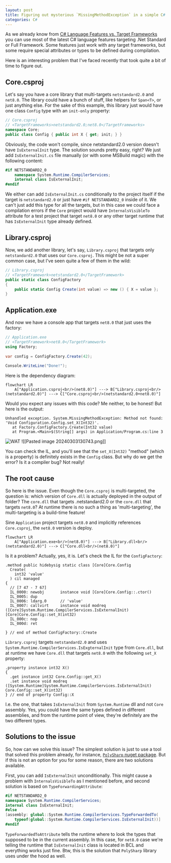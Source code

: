 ```yaml
---
layout: post
title: Figuring out mysterious `MissingMethodException` in a simple C# application
categories: C#
---
```


As we already know from [C# Language Features vs. Target Frameworks](https://sergeyteplyakov.github.io/Blog/c%23/2024/03/06/CSharp_Language_Features_vs_Target_Frameworks.html) you can use most of the latest C# language features targeting .Net Standard or Full Framework. Some features just work with any target frameworks, but some require special attributes or types to be defined during compilation.

Here is an interesting problem that I've faced recently that took quite a bit of time to figure out.

## Core.csproj
Let's say you have a core library that multi-targets `netstandard2.0` and `net8.0`. The library could have a bunch of stuff, like helpers for `Span<T>`, or just anything else. For the sake of this example, this library just would have one class `Config` type with an `init-only` property:

```csharp
// Core.csproj
// <TargetFrameworks>netstandard2.0;net8.0</TargetFrameworks>
namespace Core;  
public class Config { public int X { get; init; } }
```

Obviously, the code won't compile, since netstandard2.0 version doesn't have `IsExternalInit` type. The solution sounds pretty easy, right? We just add `IsExternalInit.cs` file manually (or with some MSBuild magic) with the following content:

```csharp
#if NETSTANDARD2_0  
    namespace System.Runtime.CompilerServices;  
    internal class IsExternalInit;  
#endif
```

We either can add `IsExternalInit.cs` conditionally to the project itself if the target is `netstandard2.0` or just have `#if NETSTANDARD2_0` inside of it. We can't just add this type for all the targets, but in this case we could face a compilation errors if the `Core` project would have `InternalsVisibleTo` attribute for a test project that target `net8.0` or any other target runtime that has `IsExternalInit` type already defined.

## Library.csproj
Now, we add another library, let's say, `Library.csproj` that targets only `netstandard2.0` that uses our `Core.csproj`. This might be not a super common case, but I've seen quite a few of them in the wild:

```csharp
// Library.csproj
// <TargetFramework>netstandard2.0</TargetFramework>
public static class ConfigFactory  
{  
    public static Config Create(int value) => new () { X = value };  
}
```

## Application.exe
And now we have a console app that targets `net8.0` that just uses the factory:

```csharp
// Application.exe
// <TargetFramework>net8.0</TargetFramework>
using Factory;  
  
var config = ConfigFactory.Create(42);  
  
Console.WriteLine("Done!");
```

Here is the dependency diagram:

```mermaid
flowchart LR
    A["Application.csproj<br/>(net8.0)"] ---> B["Library.csproj<br/>(netstandard2.0)"] ---> C["Core.csproj<br/>(netstandard2.0+net8.0)"]
```

Would you expect any issues with this code? Me neither, to be honest!
But here is the output:

```
Unhandled exception. System.MissingMethodException: Method not found: 'Void Configuration.Config.set_X(Int32)'.
   at Factory.ConfigFactory.Create(Int32 value)
   at Program.<Main>$(String[] args) in Application/Program.cs:line 3
```

![WAT](/Blog/assets/jackie_chan_meme.jpg "WAT")
![[Pasted image 20240303130743.png]]

You can check the IL, and you'll see that the `set_X(Int32)` "method" (which is a property) is definitely exists in the `Config` class. But why do we get the error? Is it a compiler bug? Not really!

## The root cause
So here is the issue. Even though the `Core.csproj` is multi-targeted, the question is: which version of `Core.dll` is actually deployed in the output of folder? The `core.dll` that targets .netstandard2.0 or the `core.dll` that targets `net8.0`? At runtime there is no such a thing as 'multi-targeting', the multi-targeting is a build-time feature!

Sine `Application` project targets `net8.0` and implicitly references `Core.csproj`, the `net8.0` version is deploy. 

```mermaid
flowchart LR
    A["Application.exe<br/>(net8.0)"] ---> B["Library.dll<br/>(netstandard2.0)"] ---> C["Core.dll<br/>(net8.0)"]
```

Is it a problem? Actually, yes, it is. Let's check the IL for the `ConfigFactory`:
```il
.method public hidebysig static class [Core]Core.Config  
  Create(  
    int32 'value'  
  ) cil managed  
{    
  // [7 47 - 7 67]  
  IL_0000: newobj       instance void [Core]Core.Config::.ctor()  
  IL_0005: dup  
  IL_0006: ldarg.0      // 'value'  
  IL_0007: callvirt     instance void modreq ([Core]System.Runtime.CompilerServices.IsExternalInit) [Core]Core.Config::set_X(int32)  
  IL_000c: nop  
  IL_000d: ret  
  
} // end of method ConfigFactory::Create
```

`Library.csproj`  targets `netstandard2.0` and uses `System.Runtime.CompilerServices.IsExgternalInit` type from `Core.dll`, but at runtime we have `Core.dll` that targets `net8.0` with the following `set_X` property:
```il
.property instance int32 X()  
{  
  .get instance int32 Core.Config::get_X()  
  .set instance void modreq ([System.Runtime]System.Runtime.CompilerServices.IsExternalInit) Core.Config::set_X(int32)  
} // end of property Config::X
```

I.e. the one, that takes `IsExternalInit` from `System.Runtime` dll and not `Core` assembly. Yes, you could have the same types defined in different assemblies, and from the runtime point of view, they're definitely are the two different types.

## Solutions to the issue
So, how can we solve this issue?
The simplest solution is just to use a tool that solved this problem already, for instance, [`PolySharp` nuget package](https://www.nuget.org/packages/PolySharp/). But if this is not an option for you for some reason, there are two solutions available.

First, you can add `IsExternalInit` unconditionally. This might cause a problem with `InternalsVisibleTo` as I mentioned before, and second solution is based on `TypeForwardingAttribute`:

```csharp
#if NETSTANDARD2_0  
namespace System.Runtime.CompilerServices;  
internal class IsExternalInit;  
#else  
[assembly: global::System.Runtime.CompilerServices.TypeForwardedTo(  
    typeof(global::System.Runtime.CompilerServices.IsExternalInit))]  
#endif
```

`TypeForwardedToAttribute` tells the runtime where to look the types that supposed to be in the current assembly. In this case, for `net8.0` case we're telling the runtime that `IsExternalInit` class is located in BCL and everything works just fine. Btw, this is the solution that `PolySharp` library uses under the hood as well.